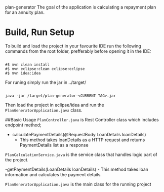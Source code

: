 plan-generator
  The goal of the application is calculating a repayment plan for an annuity plan.
  
  # Build, Run Setup

To build and load the project in your favourite IDE run the following commands from the root folder, prefferably before opening it in the IDE: 

```

#$ mvn clean install
#$ mvn eclipse:clean eclipse:eclipse
#$ mvn idea:idea
```



For runing simply run the jar in ../target/

```

java -jar /target/plan-generator-<CURRENT TAG>.jar
```


Then load the project in eclipse/idea and run the `PlanGeneratorApplication.java` class.


  ##Basic Usage
  `PlanController.java` is Rest Controller class which includes endpoint method;

  - calculatePaymentDetails(@RequestBody LoanDetails loanDetails) 
    - This method takes loanDetails as a HTTP request and returns PaymentDetails list as a response

  `PlanCalculationService.java` is the service class that handles logic part of the project.

  -getPaymentDetails(LoanDetails loanDetails)
    - This method takes loan information and calculates the payment details.

  `PlanGeneratorApplication.java` is the main class for the running project
